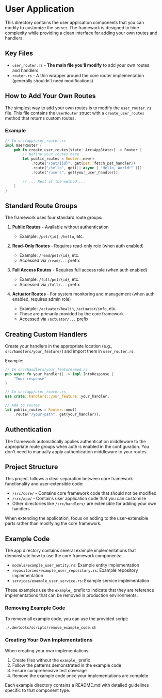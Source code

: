 # User Application

This directory contains the user application components that you can modify to customize the server. The framework is designed to hide complexity while providing a clean interface for adding your own routes and handlers.

## Key Files

- `user_router.rs` - **The main file you'll modify** to add your own routes and handlers
- `router.rs` - A thin wrapper around the core router implementation (generally shouldn't need modifications)

## How to Add Your Own Routes

The simplest way to add your own routes is to modify the `user_router.rs` file. This file contains the `UserRouter` struct with a `create_user_routes` method that returns custom routes.

### Example

```rust
// In src/app/user_router.rs
impl UserRouter {
    pub fn create_user_routes(state: Arc<AppState>) -> Router {
        // Define your routes here
        let public_routes = Router::new()
            .route("/pet/{id}", get(pet::fetch_pet_handler))
            .route("/hello", get(|| async { "Hello, World!" }))
            .route("/users", get(your_user_handler));
            
        // ... Rest of the method ...
    }
}
```

## Standard Route Groups

The framework uses four standard route groups:

1. **Public Routes** - Available without authentication
   - Example: `/pet/{id}`, `/hello`, etc.

2. **Read-Only Routes** - Requires read-only role (when auth enabled)
   - Example: `/read/pet/{id}`, etc.
   - Accessed via `/read/...` prefix

3. **Full Access Routes** - Requires full access role (when auth enabled)
   - Example: `/full/pet/{id}`, etc.
   - Accessed via `/full/...` prefix

4. **Actuator Routes** - For system monitoring and management (when auth enabled, requires admin role)
   - Example: `/actuator/health`, `/actuator/info`, etc.
   - These are primarily provided by the core framework
   - Accessed via `/actuator/...` prefix

## Creating Custom Handlers

Create your handlers in the appropriate location (e.g., `src/handlers/your_feature/`) and import them in `user_router.rs`.

Example:
```rust
// In src/handlers/your_feature/mod.rs
pub async fn your_handler() -> impl IntoResponse {
    "Your response"
}

// In src/app/user_router.rs
use crate::handlers::your_feature::your_handler;

// Add to routes
let public_routes = Router::new()
    .route("/your-path", get(your_handler));
```

## Authentication

The framework automatically applies authentication middleware to the appropriate route groups when auth is enabled in the configuration. You don't need to manually apply authentication middleware to your routes.

## Project Structure

This project follows a clear separation between core framework functionality and user-extensible code:

- `/src/core/` - Contains core framework code that should not be modified
- `/src/app/` - Contains user application code that you can customize
- Other directories like `/src/handlers/` are extensible for adding your own handlers

When extending the application, focus on adding to the user-extensible parts rather than modifying the core framework.

## Example Code

The app directory contains several example implementations that demonstrate how to use the core framework components:

- `models/example_user_entity.rs`: Example entity implementation
- `repositories/example_user_repository.rs`: Example repository implementation
- `services/example_user_service.rs`: Example service implementation

These examples use the `example_` prefix to indicate that they are reference implementations that can be removed in production environments.

### Removing Example Code

To remove all example code, you can use the provided script:

```bash
./.devtools/scripts/remove_example_code.sh
```

### Creating Your Own Implementations

When creating your own implementations:

1. Create files without the `example_` prefix
2. Follow the patterns demonstrated in the example code
3. Ensure comprehensive test coverage
4. Remove the example code once your implementations are complete

Each example directory contains a README.md with detailed guidelines specific to that component type. 